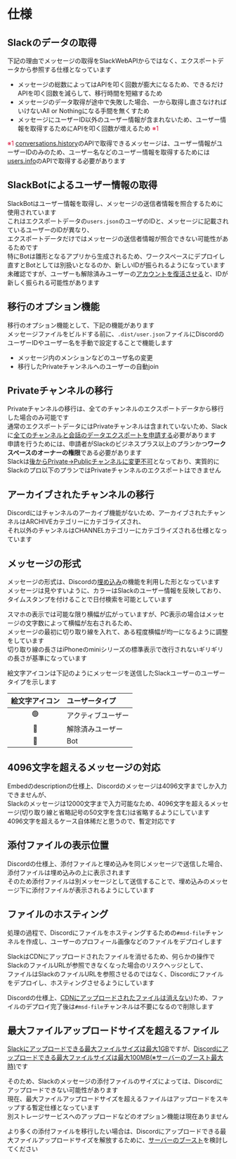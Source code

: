 # 仕様

## Slackのデータの取得

下記の理由でメッセージの取得をSlackWebAPIからではなく、エクスポートデータから参照する仕様となっています  

- メッセージの総数によってはAPIを叩く回数が膨大になるため、できるだけAPIを叩く回数を減らして、移行時間を短縮するため
- メッセージのデータ取得が途中で失敗した場合、一から取得し直さなければいけないAll or Nothingになる手間を無くすため
- メッセージにユーザーID以外のユーザー情報が含まれないため、ユーザー情報を取得するためにAPIを叩く回数が増えるため <span style="color:crimson;">※1</span>

<span style="color:crimson;">※1</span> [conversations.history](https://api.slack.com/methods/conversations.history)のAPIで取得できるメッセージは、ユーザー情報がユーザーIDのみのため、ユーザー名などのユーザー情報を取得するためには[users.info](https://api.slack.com/methods/users.info)のAPIで取得する必要があります  

## SlackBotによるユーザー情報の取得

SlackBotはユーザー情報を取得し、メッセージの送信者情報を照合するために使用されています  
これはエクスポートデータの`users.json`のユーザのIDと、メッセージに記載されているユーザーのIDが異なり、  
エクスポートデータだけではメッセージの送信者情報が照合できない可能性があるためです  
特にBotは雛形となるアプリから生成されるため、ワークスペースにデプロイし直すとBotとしては別扱いとなるのか、新しいIDが振られるようになっています  
未確認ですが、ユーザーも解除済みユーザーの[アカウントを復活させる](https://slack.com/intl/ja-jp/help/articles/360002061747-%E3%83%A1%E3%83%B3%E3%83%90%E3%83%BC%E3%81%AE%E3%82%A2%E3%82%AB%E3%82%A6%E3%83%B3%E3%83%88%E3%82%92%E5%BE%A9%E6%B4%BB%E3%81%95%E3%81%9B%E3%82%8B)と、IDが新しく振られる可能性があります  

## 移行のオプション機能

移行のオプション機能として、下記の機能があります  
メッセージファイルをビルドする前に、`.dist/user.json`ファイルにDiscordのユーザーIDやユーザー名を手動で設定することで機能します  

- メッセージ内のメンションなどのユーザ名の変更
- 移行したPrivateチャンネルへのユーザーの自動join

## Privateチャンネルの移行

Privateチャンネルの移行は、全てのチャンネルのエクスポートデータから移行した場合のみ可能です  
通常のエクスポートデータにはPrivateチャンネルは含まれていないため、Slackに[全てのチャンネルと会話のデータエクスポートを申請する](https://slack.com/intl/ja-jp/help/articles/1500001548241-%E3%81%99%E3%81%B9%E3%81%A6%E3%81%AE%E4%BC%9A%E8%A9%B1%E3%81%AE%E3%82%A8%E3%82%AF%E3%82%B9%E3%83%9D%E3%83%BC%E3%83%88%E3%82%92%E3%83%AA%E3%82%AF%E3%82%A8%E3%82%B9%E3%83%88%E3%81%99%E3%82%8B)必要があります  
申請を行うためには、申請者がSlackのビジネスプラス以上のプランかつ**ワークスペースのオーナーの権限**である必要があります  
Slackは[後からPrivate→Publicチャンネルに変更不可](https://slack.com/intl/ja-jp/help/articles/213185467-%E3%83%81%E3%83%A3%E3%83%B3%E3%83%8D%E3%83%AB%E3%82%92%E3%83%97%E3%83%A9%E3%82%A4%E3%83%99%E3%83%BC%E3%83%88%E3%83%81%E3%83%A3%E3%83%B3%E3%83%8D%E3%83%AB%E3%81%AB%E5%A4%89%E6%8F%9B%E3%81%99%E3%82%8B)となっており、実質的にSlackのプロ以下のプランではPrivateチャンネルのエクスポートはできません  

## アーカイブされたチャンネルの移行

Discordにはチャンネルのアーカイブ機能がないため、アーカイブされたチャンネルはARCHIVEカテゴリーにカテゴライズされ、  
それ以外のチャンネルはCHANNELカテゴリーにカテゴライズされる仕様となっています  

## メッセージの形式

メッセージの形式は、Discordの[埋め込み](https://discordjs.guide/popular-topics/embeds.html#embed-preview)の機能を利用した形となっています  
メッセージは見やすいように、カラーはSlackのユーザー情報を反映しており、タイムスタンプを付けることで日付検索を可能としています  

スマホの表示では可能な限り横幅が広がっていますが、PC表示の場合はメッセージの文字数によって横幅が左右されるため、  
メッセージの最初に切り取り線を入れて、ある程度横幅が均一になるように調整をしています  
切り取り線の長さはiPhoneのminiシリーズの標準表示で改行されないギリギリの長さが基準になっています  

絵文字アイコンは下記のようにメッセージを送信したSlackユーザーのユーザータイプを示します  

| 絵文字アイコン | ユーザータイプ     |
|:------------:|:----------------|
| 🟢           | アクティブユーザー |
| 🔵           | 解除済みユーザー   |
| 🤖           | Bot             |

## 4096文字を超えるメッセージの対応

Embedのdescriptionの仕様上、Discordのメッセージは4096文字までしか入力できませんが、  
Slackのメッセージは12000文字まで入力可能なため、4096文字を超えるメッセージ(切り取り線と省略記号の50文字を含む)は省略するようにしています  
4096文字を超えるケース自体稀だと思うので、暫定対応です  

## 添付ファイルの表示位置

Discordの仕様上、添付ファイルと埋め込みを同じメッセージで送信した場合、添付ファイルは埋め込みの上に表示されます  
そのため添付ファイルは別メッセージとして送信することで、埋め込みのメッセージ下に添付ファイルが表示されるようにしています  

## ファイルのホスティング

処理の過程で、Discordにファイルをホスティングするための`#msd-file`チャンネルを作成し、ユーザーのプロフィール画像などのファイルをデプロイします  

SlackはCDNにアップロードされたファイルを消せるため、何らかの操作でSlackのファイルURLが参照できなくなった場合のリスクヘッジとして、  
ファイルはSlackのファイルURLを参照させるのではなく、Discordにファイルをデプロイし、ホスティングさせるようにしています  

Discordの仕様上、[CDNにアップロードされたファイルは消えない](https://support.discord.com/hc/en-us/community/posts/360061593771-Privacy-for-CDN-attachements))ため、ファイルのデプロイ完了後は`#msd-file`チャンネルは不要になるので削除します  

## 最大ファイルアップロードサイズを超えるファイル

[Slackにアップロードできる最大ファイルサイズは最大1GB](https://slack.com/intl/ja-jp/help/articles/201330736-%E3%83%95%E3%82%A1%E3%82%A4%E3%83%AB%E3%82%92-Slack-%E3%81%AB%E8%BF%BD%E5%8A%A0%E3%81%99%E3%82%8B)ですが、[Discordにアップロードできる最大ファイルサイズは最大100MB(※サーバーのブースト最大時)](https://support.discord.com/hc/ja/articles/360028038352-%E3%82%B5%E3%83%BC%E3%83%90%E3%83%BC%E3%83%96%E3%83%BC%E3%82%B9%E3%83%88-)です  

そのため、Slackのメッセージの添付ファイルのサイズによっては、Discordにアップロードできない可能性があります  
現在、最大ファイルアップロードサイズを超えるファイルはアップロードをスキップする暫定仕様となっています  
別ストレージサービスへのアップロードなどのオプション機能は現在ありません  

より多くの添付ファイルを移行したい場合は、Discordにアップロードできる最大ファイルアップロードサイズを解放するために、[サーバーのブースト](https://support.discord.com/hc/ja/articles/360028038352-%E3%82%B5%E3%83%BC%E3%83%90%E3%83%BC%E3%83%96%E3%83%BC%E3%82%B9%E3%83%88-)を検討してください  
